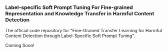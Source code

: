 ### Label-specific Soft Prompt Tuning For Fine-grained Representation and Knowledge Transfer in Harmful Content Detection
The official code repository for "Fine-Grained Transfer Learning for Harmful Content Detection through Label-Specific Soft Prompt Tuning".

Coming Soon!
